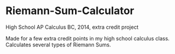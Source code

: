 # Riemann-Sum-Calculator
High School AP Calculus BC, 2014, extra credit project

Made for a few extra credit points in my high school calculus class. Calculates several types of Riemann Sums. 
